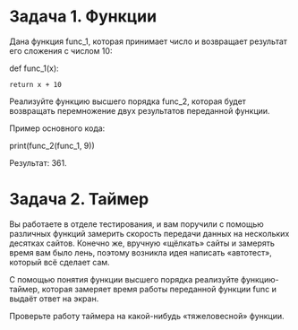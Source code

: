 # Задача 1. Функции

Дана функция func_1, которая принимает число и возвращает результат его сложения с числом 10:

 

def func_1(x):

    return x + 10

 

Реализуйте функцию высшего порядка func_2, которая будет возвращать перемножение двух результатов переданной функции. 

Пример основного кода:

print(func_2(func_1, 9))

 

Результат: 361.



# Задача 2. Таймер

Вы работаете в отделе тестирования, и вам поручили с помощью различных функций замерить скорость передачи данных на нескольких десятках сайтов. Конечно же, вручную «щёлкать» сайты и замерять время вам было лень, поэтому возникла идея написать «автотест», который всё сделает сам.

С помощью понятия функции высшего порядка реализуйте функцию-таймер, которая замеряет время работы переданной функции func и выдаёт ответ на экран.

Проверьте работу таймера на какой-нибудь «тяжеловесной» функции.